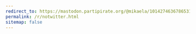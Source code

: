 ```yaml
---
redirect_to: https://mastodon.partipirate.org/@mikaela/101427463678653199
permalink: /r/notwitter.html
sitemap: false
---
```

